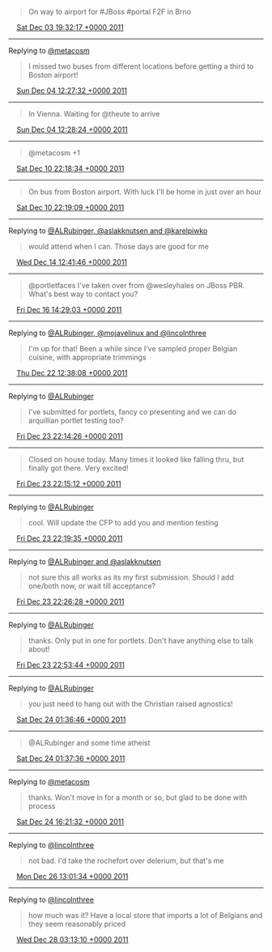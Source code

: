 > On way to airport for #JBoss #portal F2F in Brno

<img src="/images/twitter/media/tweet.ico" width="12" /> [Sat Dec 03 19:32:17 +0000 2011](https://twitter.com/kenfinnigan/status/143049937867898880)

----

Replying to [@metacosm](https://twitter.com/metacosm/status/143300557032001536)

> I missed two buses from different locations before getting a third to Boston airport!

<img src="/images/twitter/media/tweet.ico" width="12" /> [Sun Dec 04 12:27:32 +0000 2011](https://twitter.com/kenfinnigan/status/143305433317257217)

----

> In Vienna. Waiting for @theute to arrive

<img src="/images/twitter/media/tweet.ico" width="12" /> [Sun Dec 04 12:28:24 +0000 2011](https://twitter.com/kenfinnigan/status/143305651928567809)

----

> @metacosm +1

<img src="/images/twitter/media/tweet.ico" width="12" /> [Sat Dec 10 22:18:34 +0000 2011](https://twitter.com/kenfinnigan/status/145628499519082496)

----

> On bus from Boston airport. With luck I'll be home in just over an hour

<img src="/images/twitter/media/tweet.ico" width="12" /> [Sat Dec 10 22:19:09 +0000 2011](https://twitter.com/kenfinnigan/status/145628644885274624)

----

Replying to [@ALRubinger, @aslakknutsen and @karelpiwko](https://twitter.com/ALRubinger/status/146807791267479553)

> would attend when I can. Those days are good for me

<img src="/images/twitter/media/tweet.ico" width="12" /> [Wed Dec 14 12:41:46 +0000 2011](https://twitter.com/kenfinnigan/status/146932894298943488)

----

> @portletfaces I've taken over from @wesleyhales on JBoss PBR. What's best way to contact you?

<img src="/images/twitter/media/tweet.ico" width="12" /> [Fri Dec 16 14:29:03 +0000 2011](https://twitter.com/kenfinnigan/status/147684668035182594)

----

Replying to [@ALRubinger, @mojavelinux and @lincolnthree](https://twitter.com/ALRubinger/status/149783748509052928)

> I'm up for that! Been a while since I've sampled proper Belgian cuisine, with appropriate trimmings

<img src="/images/twitter/media/tweet.ico" width="12" /> [Thu Dec 22 12:38:08 +0000 2011](https://twitter.com/kenfinnigan/status/149831083221991424)

----

Replying to [@ALRubinger](https://twitter.com/ALRubinger/status/150335698581458945)

> I've submitted for portlets, fancy co presenting and we can do arquillian portlet testing too?

<img src="/images/twitter/media/tweet.ico" width="12" /> [Fri Dec 23 22:14:26 +0000 2011](https://twitter.com/kenfinnigan/status/150338500523335680)

----

> Closed on house today. Many times it looked like falling thru, but finally got there. Very excited!

<img src="/images/twitter/media/tweet.ico" width="12" /> [Fri Dec 23 22:15:12 +0000 2011](https://twitter.com/kenfinnigan/status/150338696162447360)

----

Replying to [@ALRubinger](https://twitter.com/ALRubinger/status/150339560251994112)

> cool. Will update the CFP to add you and mention testing

<img src="/images/twitter/media/tweet.ico" width="12" /> [Fri Dec 23 22:19:35 +0000 2011](https://twitter.com/kenfinnigan/status/150339797775425537)

----

Replying to [@ALRubinger and @aslakknutsen](https://twitter.com/ALRubinger/status/150341137406754816)

> not sure this all works as its my first submission. Should I add one/both now, or wait till acceptance?

<img src="/images/twitter/media/tweet.ico" width="12" /> [Fri Dec 23 22:26:28 +0000 2011](https://twitter.com/kenfinnigan/status/150341530048147457)

----

Replying to [@ALRubinger](https://twitter.com/ALRubinger/status/150348139671461888)

> thanks. Only put in one for portlets. Don't have anything else to talk about!

<img src="/images/twitter/media/tweet.ico" width="12" /> [Fri Dec 23 22:53:44 +0000 2011](https://twitter.com/kenfinnigan/status/150348389576478720)

----

Replying to [@ALRubinger](https://twitter.com/ALRubinger/status/150364819277627392)

> you just need to hang out with the Christian raised agnostics!

<img src="/images/twitter/media/tweet.ico" width="12" /> [Sat Dec 24 01:36:46 +0000 2011](https://twitter.com/kenfinnigan/status/150389418270801920)

----

> @ALRubinger and some time atheist

<img src="/images/twitter/media/tweet.ico" width="12" /> [Sat Dec 24 01:37:36 +0000 2011](https://twitter.com/kenfinnigan/status/150389628216684544)

----

Replying to [@metacosm](https://twitter.com/metacosm/status/150580451113844736)

> thanks. Won't move in for a month or so, but glad to be done with process

<img src="/images/twitter/media/tweet.ico" width="12" /> [Sat Dec 24 16:21:32 +0000 2011](https://twitter.com/kenfinnigan/status/150612077575286785)

----

Replying to [@lincolnthree](https://twitter.com/lincolnthree/status/151147501288824832)

> not bad. I'd take the rochefort over delerium, but that's me

<img src="/images/twitter/media/tweet.ico" width="12" /> [Mon Dec 26 13:01:34 +0000 2011](https://twitter.com/kenfinnigan/status/151286532945362944)

----

Replying to [@lincolnthree](https://twitter.com/lincolnthree/status/151862836547682304)

> how much was it? Have a local store that imports a lot of Belgians and they seem reasonably priced

<img src="/images/twitter/media/tweet.ico" width="12" /> [Wed Dec 28 03:13:10 +0000 2011](https://twitter.com/kenfinnigan/status/151863229595922434)